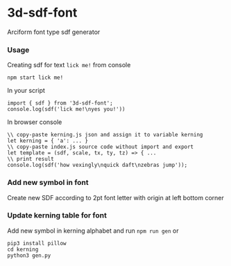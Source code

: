 # 3d-sdf-font

Arciform font type sdf generator

### Usage
Creating sdf for text `lick me!` from console
```
npm start lick me!
```
In your script
```
import { sdf } from '3d-sdf-font';
console.log(sdf('lick me!\nyes you!'))
```
In browser console
```
\\ copy-paste kerning.js json and assign it to variable kerning
let kerning = { 'a': ... }
\\ copy-paste index.js source code without import and export
let template = (sdf, scale, tx, ty, tz) => { ...
\\ print result
console.log(sdf('how vexingly\nquick daft\nzebras jump'));
```

### Add new symbol in font
Create new SDF according to 2pt font letter with origin at left bottom corner

### Update kerning table for font
Add new symbol in kerning alphabet and run `npm run gen` or
```
pip3 install pillow
cd kerning
python3 gen.py
```
